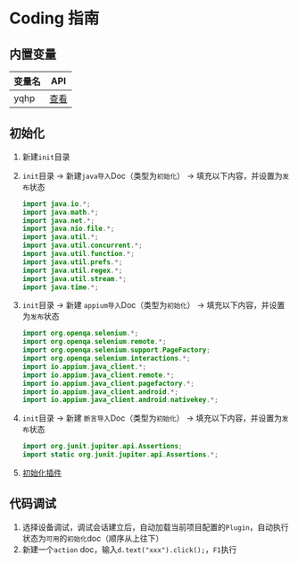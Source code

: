 # Coding 指南

## 内置变量

| 变量名 | API                                                                                                          |
| ------ | ------------------------------------------------------------------------------------------------------------ |
| yqhp   | [查看](https://github.com/yqhp/yqhp/blob/main/agent/agent-web/src/main/java/com/yqhp/agent/jshell/YQHP.java) |

## 初始化

1. 新建`init`目录
2. `init`目录 -> 新建`java导入`Doc（类型为`初始化`） -> 填充以下内容，并设置为`发布`状态

   ```java
   import java.io.*;
   import java.math.*;
   import java.net.*;
   import java.nio.file.*;
   import java.util.*;
   import java.util.concurrent.*;
   import java.util.function.*;
   import java.util.prefs.*;
   import java.util.regex.*;
   import java.util.stream.*;
   import java.time.*;
   ```

3. `init`目录 -> 新建 `appium导入`Doc（类型为`初始化`） -> 填充以下内容，并设置为`发布`状态

   ```java
   import org.openqa.selenium.*;
   import org.openqa.selenium.remote.*;
   import org.openqa.selenium.support.PageFactory;
   import org.openqa.selenium.interactions.*;
   import io.appium.java_client.*;
   import io.appium.java_client.remote.*;
   import io.appium.java_client.pagefactory.*;
   import io.appium.java_client.android.*;
   import io.appium.java_client.android.nativekey.*;
   ```

4. `init`目录 -> 新建 `断言导入`Doc（类型为`初始化`） -> 填充以下内容，并设置为`发布`状态

   ```java
   import org.junit.jupiter.api.Assertions;
   import static org.junit.jupiter.api.Assertions.*;
   ```

5. [初始化插件](/guide/plugins#插件列表)

## 代码调试

1. 选择设备调试，调试会话建立后，自动加载当前项目配置的`Plugin`，自动执行状态为`可用`的`初始化`doc（顺序从上往下）
2. 新建一个`action` doc，输入`d.text("xxx").click();`，`F1`执行
